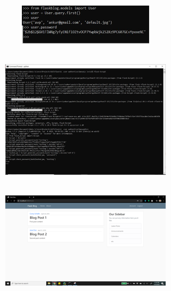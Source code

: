 <p align="center"><img width="400" height="120" src="https://github.com/ankur715/GUI/blob/master/Flask/6.%20user%20authentication/avp.JPG"></p>
<br/><br/>

<p><img src="https://github.com/ankur715/GUI/blob/master/Flask/6.%20user%20authentication/bcrypt.JPG"></p>
<br/><br/>

<p><img src="https://github.com/ankur715/GUI/blob/master/Flask/6.%20user%20authentication/logout.png"></p>
